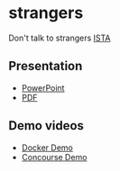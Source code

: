 # strangers
Don't talk to strangers [ISTA](https://istacon.org/)


Presentation
------------

* [PowerPoint](https://github.com/hsiliev/strangers/raw/master/presentation/Strangers.pptx)   
* [PDF](https://github.com/hsiliev/strangers/raw/master/presentation/Strangers.pdf)   


Demo videos
-----------
* [Docker Demo](https://youtu.be/NZlg3edfmdc)   
* [Concourse Demo](https://youtu.be/66IFPqtSgiM)   
